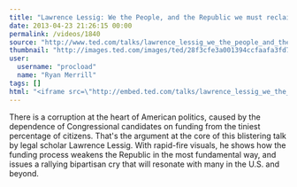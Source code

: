 ```yaml
---
title: "Lawrence Lessig: We the People, and the Republic we must reclaim | Video on TED.com"
date: 2013-04-23 21:26:15 00:00
permalink: /videos/1840
source: "http://www.ted.com/talks/lawrence_lessig_we_the_people_and_the_republic_we_must_reclaim.html"
thumbnail: "http://images.ted.com/images/ted/28f3cfe3a001394ccfaafa3fd72b8e0d8be58613_389x292.jpg"
user:
  username: "procload"
  name: "Ryan Merrill"
tags: []
html: "<iframe src=\"http://embed.ted.com/talks/lawrence_lessig_we_the_people_and_the_republic_we_must_reclaim.html\" width=\"560\" height=\"315\" frameborder=\"0\" scrolling=\"no\" webkitAllowFullScreen mozallowfullscreen allowFullScreen></iframe>"
---
```


There is a corruption at the heart of American politics, caused by the dependence of Congressional candidates on funding from the tiniest percentage of citizens. That's the argument at the core of this blistering talk by legal scholar Lawrence Lessig. With rapid-fire visuals, he shows how the funding process weakens the Republic in the most fundamental way, and issues a rallying bipartisan cry that will resonate with many in the U.S. and beyond.